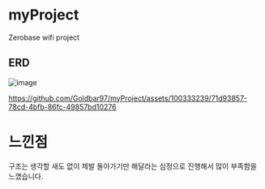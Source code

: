 # myProject
Zerobase wifi project

## ERD
![image](https://github.com/Goldbar97/myProject/assets/100333239/1595c845-fa26-4f60-8972-876673954443)



https://github.com/Goldbar97/myProject/assets/100333239/71d93857-78cd-4bfb-86fc-49857bd10276

# 느낀점
구조는 생각할 새도 없이 제발 돌아가기만 해달라는 심정으로 진행해서 많이 부족함을 느꼈습니다.
